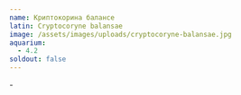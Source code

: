 ```yaml
---
name: Криптокорина балансе
latin: Cryptocoryne balansae
image: /assets/images/uploads/cryptocoryne-balansae.jpg
aquarium:
  - 4.2
soldout: false
---
```

\-
